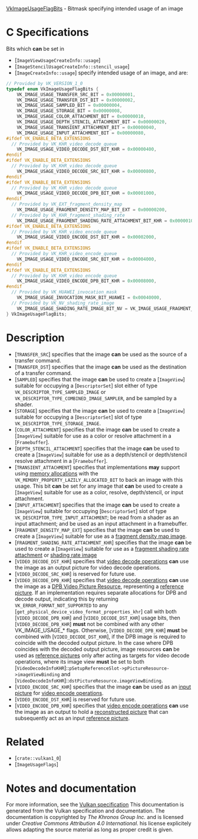 [VkImageUsageFlagBits](https://www.khronos.org/registry/vulkan/specs/1.3-extensions/man/html/VkImageUsageFlagBits.html) - Bitmask specifying intended usage of an image

# C Specifications
Bits which  **can**  be set in
  * [`ImageViewUsageCreateInfo::usage`]
  * [`ImageStencilUsageCreateInfo::stencil_usage`]
  * [`ImageCreateInfo::usage`]
specify intended usage of an image, and are:
```c
// Provided by VK_VERSION_1_0
typedef enum VkImageUsageFlagBits {
    VK_IMAGE_USAGE_TRANSFER_SRC_BIT = 0x00000001,
    VK_IMAGE_USAGE_TRANSFER_DST_BIT = 0x00000002,
    VK_IMAGE_USAGE_SAMPLED_BIT = 0x00000004,
    VK_IMAGE_USAGE_STORAGE_BIT = 0x00000008,
    VK_IMAGE_USAGE_COLOR_ATTACHMENT_BIT = 0x00000010,
    VK_IMAGE_USAGE_DEPTH_STENCIL_ATTACHMENT_BIT = 0x00000020,
    VK_IMAGE_USAGE_TRANSIENT_ATTACHMENT_BIT = 0x00000040,
    VK_IMAGE_USAGE_INPUT_ATTACHMENT_BIT = 0x00000080,
#ifdef VK_ENABLE_BETA_EXTENSIONS
  // Provided by VK_KHR_video_decode_queue
    VK_IMAGE_USAGE_VIDEO_DECODE_DST_BIT_KHR = 0x00000400,
#endif
#ifdef VK_ENABLE_BETA_EXTENSIONS
  // Provided by VK_KHR_video_decode_queue
    VK_IMAGE_USAGE_VIDEO_DECODE_SRC_BIT_KHR = 0x00000800,
#endif
#ifdef VK_ENABLE_BETA_EXTENSIONS
  // Provided by VK_KHR_video_decode_queue
    VK_IMAGE_USAGE_VIDEO_DECODE_DPB_BIT_KHR = 0x00001000,
#endif
  // Provided by VK_EXT_fragment_density_map
    VK_IMAGE_USAGE_FRAGMENT_DENSITY_MAP_BIT_EXT = 0x00000200,
  // Provided by VK_KHR_fragment_shading_rate
    VK_IMAGE_USAGE_FRAGMENT_SHADING_RATE_ATTACHMENT_BIT_KHR = 0x00000100,
#ifdef VK_ENABLE_BETA_EXTENSIONS
  // Provided by VK_KHR_video_encode_queue
    VK_IMAGE_USAGE_VIDEO_ENCODE_DST_BIT_KHR = 0x00002000,
#endif
#ifdef VK_ENABLE_BETA_EXTENSIONS
  // Provided by VK_KHR_video_encode_queue
    VK_IMAGE_USAGE_VIDEO_ENCODE_SRC_BIT_KHR = 0x00004000,
#endif
#ifdef VK_ENABLE_BETA_EXTENSIONS
  // Provided by VK_KHR_video_encode_queue
    VK_IMAGE_USAGE_VIDEO_ENCODE_DPB_BIT_KHR = 0x00008000,
#endif
  // Provided by VK_HUAWEI_invocation_mask
    VK_IMAGE_USAGE_INVOCATION_MASK_BIT_HUAWEI = 0x00040000,
  // Provided by VK_NV_shading_rate_image
    VK_IMAGE_USAGE_SHADING_RATE_IMAGE_BIT_NV = VK_IMAGE_USAGE_FRAGMENT_SHADING_RATE_ATTACHMENT_BIT_KHR,
} VkImageUsageFlagBits;
```

# Description
- [`TRANSFER_SRC`] specifies that the image  **can**  be used as the source of a transfer command.
- [`TRANSFER_DST`] specifies that the image  **can**  be used as the destination of a transfer command.
- [`SAMPLED`] specifies that the image  **can**  be used to create a [`ImageView`] suitable for occupying a [`DescriptorSet`] slot either of type `VK_DESCRIPTOR_TYPE_SAMPLED_IMAGE` or `VK_DESCRIPTOR_TYPE_COMBINED_IMAGE_SAMPLER`, and be sampled by a shader.
- [`STORAGE`] specifies that the image  **can**  be used to create a [`ImageView`] suitable for occupying a [`DescriptorSet`] slot of type `VK_DESCRIPTOR_TYPE_STORAGE_IMAGE`.
- [`COLOR_ATTACHMENT`] specifies that the image  **can**  be used to create a [`ImageView`] suitable for use as a color or resolve attachment in a [`Framebuffer`].
- [`DEPTH_STENCIL_ATTACHMENT`] specifies that the image  **can**  be used to create a [`ImageView`] suitable for use as a depth/stencil or depth/stencil resolve attachment in a [`Framebuffer`].
- [`TRANSIENT_ATTACHMENT`] specifies that implementations  **may**  support using [memory allocations](https://www.khronos.org/registry/vulkan/specs/1.3-extensions/html/vkspec.html#memory) with the `VK_MEMORY_PROPERTY_LAZILY_ALLOCATED_BIT` to back an image with this usage. This bit  **can**  be set for any image that  **can**  be used to create a [`ImageView`] suitable for use as a color, resolve, depth/stencil, or input attachment.
- [`INPUT_ATTACHMENT`] specifies that the image  **can**  be used to create a [`ImageView`] suitable for occupying [`DescriptorSet`] slot of type `VK_DESCRIPTOR_TYPE_INPUT_ATTACHMENT`; be read from a shader as an input attachment; and be used as an input attachment in a framebuffer.
- [`FRAGMENT_DENSITY_MAP_EXT`] specifies that the image  **can**  be used to create a [`ImageView`] suitable for use as a [fragment density map image](https://www.khronos.org/registry/vulkan/specs/1.3-extensions/html/vkspec.html#fragmentdensitymapops).
- [`FRAGMENT_SHADING_RATE_ATTACHMENT_KHR`] specifies     that the image  **can**  be used to create a [`ImageView`] suitable for     use as a     [fragment shading rate     attachment](https://www.khronos.org/registry/vulkan/specs/1.3-extensions/html/vkspec.html#primsrast-fragment-shading-rate-attachment) or     [shading rate image](https://www.khronos.org/registry/vulkan/specs/1.3-extensions/html/vkspec.html#primsrast-shading-rate-image)
- [`VIDEO_DECODE_DST_KHR`] specifies that [video decode operations](https://www.khronos.org/registry/vulkan/specs/1.3-extensions/html/vkspec.html#video-decode-operations) **can**  use the image as an output picture for video decode operations.
- [`VIDEO_DECODE_SRC_KHR`] is reserved for future use.
- [`VIDEO_DECODE_DPB_KHR`] specifies that [video decode operations](https://www.khronos.org/registry/vulkan/specs/1.3-extensions/html/vkspec.html#video-decode-operations) **can**  use the image as a [DPB Video Picture Resource](https://www.khronos.org/registry/vulkan/specs/1.3-extensions/html/vkspec.html#video-picture-resources), representing a [reference picture](https://www.khronos.org/registry/vulkan/specs/1.3-extensions/html/vkspec.html#reference-picture). If an implementation requires separate allocations for DPB and decode output, indicating this by returning `VK_ERROR_FORMAT_NOT_SUPPORTED` to any [`get_physical_device_video_format_properties_khr`] call with both [`VIDEO_DECODE_DPB_KHR`] and [`VIDEO_DECODE_DST_KHR`] usage bits, then [`VIDEO_DECODE_DPB_KHR`] **must**  not be combined with any other VK_IMAGE_USAGE_* flags. Otherwise, [`VIDEO_DECODE_DPB_KHR`] **must**  be combined with [`VIDEO_DECODE_DST_KHR`], if the DPB image is required to coincide with the decoded output picture. In the case where DPB coincides with the decoded output picture, image resources  **can**  be used as [reference pictures](https://www.khronos.org/registry/vulkan/specs/1.3-extensions/html/vkspec.html#reference-picture) only after acting as targets for video decode operations, where its image view  **must**  be set to both [`VideoDecodeInfoKHR`]::`pSetupReferenceSlot->pPictureResource->imageViewBinding` and [`VideoDecodeInfoKHR`]::`dstPictureResource.imageViewBinding`.
- [`VIDEO_ENCODE_SRC_KHR`] specifies that the image  **can**  be used as an [input picture](https://www.khronos.org/registry/vulkan/specs/1.3-extensions/html/vkspec.html#input-encode-picture) for [video encode operations](https://www.khronos.org/registry/vulkan/specs/1.3-extensions/html/vkspec.html#video-encode-operations).
- [`VIDEO_ENCODE_DST_KHR`] is reserved for future use.
- [`VIDEO_ENCODE_DPB_KHR`] specifies that [video encode operations](https://www.khronos.org/registry/vulkan/specs/1.3-extensions/html/vkspec.html#video-encode-operations) **can**  use the image as an output to hold a [reconstructed picture](https://www.khronos.org/registry/vulkan/specs/1.3-extensions/html/vkspec.html#video-picture-resources) that can subsequently act as an input [reference picture](https://www.khronos.org/registry/vulkan/specs/1.3-extensions/html/vkspec.html#reference-picture).

# Related
- [`crate::vulkan1_0`]
- [`ImageUsageFlags`]

# Notes and documentation
For more information, see the [Vulkan specification](https://www.khronos.org/registry/vulkan/specs/1.3-extensions/html/vkspec.html)
This documentation is generated from the Vulkan specification and documentation.
The documentation is copyrighted by *The Khronos Group Inc.* and is licensed under *Creative Commons Attribution 4.0 International*.
his license explicitely allows adapting the source material as long as proper credit is given.
        